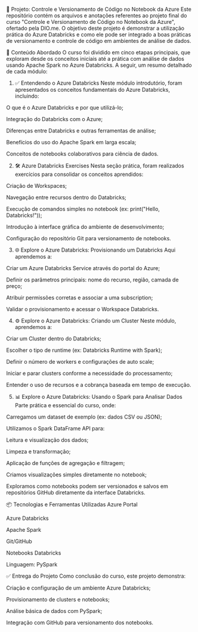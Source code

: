 🚀 Projeto: Controle e Versionamento de Código no Notebook da Azure
Este repositório contém os arquivos e anotações referentes ao projeto final do curso "Controle e Versionamento de Código no Notebook da Azure", ofertado pela DIO.me. O objetivo deste projeto é demonstrar a utilização prática do Azure Databricks e como ele pode ser integrado a boas práticas de versionamento e controle de código em ambientes de análise de dados.

📘 Conteúdo Abordado
O curso foi dividido em cinco etapas principais, que exploram desde os conceitos iniciais até a prática com análise de dados usando Apache Spark no Azure Databricks. A seguir, um resumo detalhado de cada módulo:

1. ✅ Entendendo o Azure Databricks
Neste módulo introdutório, foram apresentados os conceitos fundamentais do Azure Databricks, incluindo:

O que é o Azure Databricks e por que utilizá-lo;

Integração do Databricks com o Azure;

Diferenças entre Databricks e outras ferramentas de análise;

Benefícios do uso do Apache Spark em larga escala;

Conceitos de notebooks colaborativos para ciência de dados.

2. 🛠 Azure Databricks Exercises
Nesta seção prática, foram realizados exercícios para consolidar os conceitos aprendidos:

Criação de Workspaces;

Navegação entre recursos dentro do Databricks;

Execução de comandos simples no notebook (ex: print("Hello, Databricks!"));

Introdução à interface gráfica do ambiente de desenvolvimento;

Configuração do repositório Git para versionamento de notebooks.

3. 🌐 Explore o Azure Databricks: Provisionando um Databricks
Aqui aprendemos a:

Criar um Azure Databricks Service através do portal do Azure;

Definir os parâmetros principais: nome do recurso, região, camada de preço;

Atribuir permissões corretas e associar a uma subscription;

Validar o provisionamento e acessar o Workspace Databricks.

4. ⚙️ Explore o Azure Databricks: Criando um Cluster
Neste módulo, aprendemos a:

Criar um Cluster dentro do Databricks;

Escolher o tipo de runtime (ex: Databricks Runtime with Spark);

Definir o número de workers e configurações de auto scale;

Iniciar e parar clusters conforme a necessidade do processamento;

Entender o uso de recursos e a cobrança baseada em tempo de execução.

5. 📊 Explore o Azure Databricks: Usando o Spark para Analisar Dados
Parte prática e essencial do curso, onde:

Carregamos um dataset de exemplo (ex: dados CSV ou JSON);

Utilizamos o Spark DataFrame API para:

Leitura e visualização dos dados;

Limpeza e transformação;

Aplicação de funções de agregação e filtragem;

Criamos visualizações simples diretamente no notebook;

Exploramos como notebooks podem ser versionados e salvos em repositórios GitHub diretamente da interface Databricks.

📦 Tecnologias e Ferramentas Utilizadas
Azure Portal

Azure Databricks

Apache Spark

Git/GitHub

Notebooks Databricks

Linguagem: PySpark

✅ Entrega do Projeto
Como conclusão do curso, este projeto demonstra:

Criação e configuração de um ambiente Azure Databricks;

Provisionamento de clusters e notebooks;

Análise básica de dados com PySpark;

Integração com GitHub para versionamento dos notebooks.
